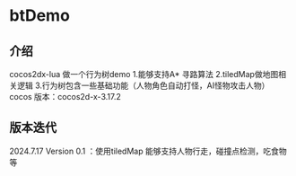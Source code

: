 # btDemo
## 介绍
cocos2dx-lua 做一个行为树demo
1.能够支持A* 寻路算法
2.tiledMap做地图相关逻辑
3.行为树包含一些基础功能（人物角色自动打怪，AI怪物攻击人物）
cocos 版本：cocos2d-x-3.17.2

## 版本迭代
2024.7.17
Version 0.1 ：使用tiledMap 能够支持人物行走，碰撞点检测，吃食物等




